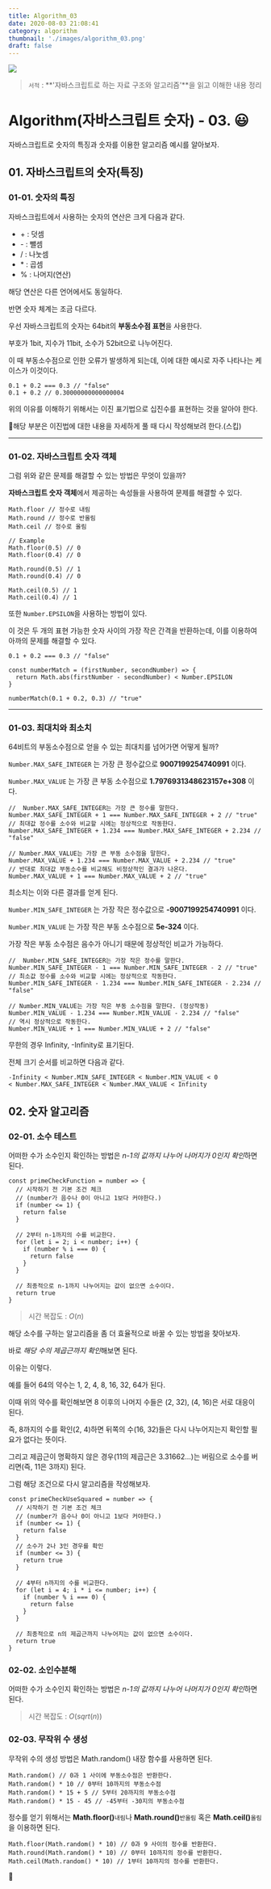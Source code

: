 ```yaml
---
title: Algorithm_03
date: 2020-08-03 21:08:41
category: algorithm
thumbnail: './images/algorithm_03.png'
draft: false
---
```


![](./images/algorithm_03.png)

> `서적` : **'자바스크립트로 하는 자료 구조와 알고리즘'**을 읽고 이해한 내용 정리

# Algorithm(자바스크립트 숫자) - 03. 😃

자바스크립트로 숫자의 특징과 숫자를 이용한 알고리즘 예시를 알아보자.

## 01. 자바스크립트의 숫자(특징)

### 01-01. 숫자의 특징

자바스크립트에서 사용하는 숫자의 연산은 크게 다음과 같다.

- \+ : 덧셈
- \- : 뺄셈
- / : 나눗셈
- \* : 곱셈
- % : 나머지(연산)

해당 연산은 다른 언어에서도 동일하다.

반면 숫자 체계는 조금 다르다.

우선 자바스크립트의 숫자는 64bit의 **부동소수점 표현**을 사용한다.

부호가 1bit, 지수가 11bit, 소수가 52bit으로 나누어진다.

이 때 부동소수점으로 인한 오류가 발생하게 되는데, 이에 대한 예시로 자주 나타나는 케이스가 이것이다.

```js{1}
0.1 + 0.2 === 0.3 // "false"
0.1 + 0.2 // 0.30000000000000004
```

위의 이유를 이해하기 위해서는 이진 표기법으로 십진수를 표현하는 것을 알아야 한다.

🚨해당 부분은 이진법에 대한 내용을 자세하게 풀 때 다시 작성해보려 한다.(스킵)

---

### 01-02. 자바스크립트 숫자 객체

그럼 위와 같은 문제를 해결할 수 있는 방법은 무엇이 있을까?

**자바스크립트 숫자 객체**에서 제공하는 속성들을 사용하여 문제를 해결할 수 있다.

```js{}
Math.floor // 정수로 내림
Math.round // 정수로 반올림
Math.ceil // 정수로 올림

// Example
Math.floor(0.5) // 0
Math.floor(0.4) // 0

Math.round(0.5) // 1
Math.round(0.4) // 0

Math.ceil(0.5) // 1
Math.ceil(0.4) // 1
```

또한 `Number.EPSILON`을 사용하는 방법이 있다.

이 것은 두 개의 표현 가능한 숫자 사이의 가장 작은 간격을 반환하는데, 이를 이용하여 아까의 문제를 해결할 수 있다.

```js{1, 7}
0.1 + 0.2 === 0.3 // "false"

const numberMatch = (firstNumber, secondNumber) => {
  return Math.abs(firstNumber - secondNumber) < Number.EPSILON
}

numberMatch(0.1 + 0.2, 0.3) // "true"
```

---

### 01-03. 최대치와 최소치

64비트의 부동소수점으로 얻을 수 있는 최대치를 넘어가면 어떻게 될까?

`Number.MAX_SAFE_INTEGER` 는 가장 큰 정수값으로 **9007199254740991** 이다.

`Number.MAX_VALUE` 는 가장 큰 부동 소수점으로 **1.7976931348623157e+308** 이다.

```js{}
//  Number.MAX_SAFE_INTEGER는 가장 큰 정수를 말한다.
Number.MAX_SAFE_INTEGER + 1 === Number.MAX_SAFE_INTEGER + 2 // "true"
// 최대값 정수를 소수와 비교할 시에는 정상적으로 작동한다.
Number.MAX_SAFE_INTEGER + 1.234 === Number.MAX_SAFE_INTEGER + 2.234 // "false"

// Number.MAX_VALUE는 가장 큰 부동 소수점을 말한다.
Number.MAX_VALUE + 1.234 === Number.MAX_VALUE + 2.234 // "true"
// 반대로 최대값 부동소수를 비교해도 비정상적인 결과가 나온다.
Number.MAX_VALUE + 1 === Number.MAX_VALUE + 2 // "true"
```

최소치는 이와 다른 결과를 얻게 된다.

`Number.MIN_SAFE_INTEGER` 는 가장 작은 정수값으로 **-9007199254740991** 이다.

`Number.MIN_VALUE` 는 가장 작은 부동 소수점으로 **5e-324** 이다.

가장 작은 부동 소수점은 음수가 아니기 때문에 정상적인 비교가 가능하다.

```js{}
//  Number.MIN_SAFE_INTEGER는 가장 작은 정수를 말한다.
Number.MIN_SAFE_INTEGER - 1 === Number.MIN_SAFE_INTEGER - 2 // "true"
// 최소값 정수를 소수와 비교할 시에는 정상적으로 작동한다.
Number.MIN_SAFE_INTEGER - 1.234 === Number.MIN_SAFE_INTEGER - 2.234 // "false"

// Number.MIN_VALUE는 가장 작은 부동 소수점을 말한다. (정상작동)
Number.MIN_VALUE - 1.234 === Number.MIN_VALUE - 2.234 // "false"
// 역시 정상적으로 작동한다.
Number.MIN_VALUE + 1 === Number.MIN_VALUE + 2 // "false"
```

무한의 경우 Infinity, -Infinity로 표기된다.

전체 크기 순서를 비교하면 다음과 같다.

```{}
-Infinity < Number.MIN_SAFE_INTEGER < Number.MIN_VALUE < 0
< Number.MAX_SAFE_INTEGER < Number.MAX_VALUE < Infinity
```

## 02. 숫자 알고리즘

### 02-01. 소수 테스트

어떠한 수가 소수인지 확인하는 방법은 *n-1의 값까지 나누어 나머지가 0인지 확인*하면 된다.

```js{}
const primeCheckFunction = number => {
  // 시작하기 전 기본 조건 체크
  // (number가 음수나 0이 아니고 1보다 커야한다.)
  if (number <= 1) {
    return false
  }

  // 2부터 n-1까지의 수를 비교한다.
  for (let i = 2; i < number; i++) {
    if (number % i === 0) {
      return false
    }
  }

  // 최종적으로 n-1까지 나누어지는 값이 없으면 소수이다.
  return true
}
```

> 시간 복잡도 : $O(n)$

해당 소수를 구하는 알고리즘을 좀 더 효율적으로 바꿀 수 있는 방법을 찾아보자.

바로 *해당 수의 제곱근까지 확인*해보면 된다.

이유는 이렇다.

예를 들어 64의 약수는 1, 2, 4, 8, 16, 32, 64가 된다.

이때 위의 약수를 확인해보면 8 이후의 나머지 수들은 (2, 32), (4, 16)은 서로 대응이 된다.

즉, 8까지의 수를 확인(2, 4)하면 뒤쪽의 수(16, 32)들은 다시 나누어지는지 확인할 필요가 없다는 뜻이다.

그리고 제곱근이 명확하지 않은 경우(11의 제곱근은 3.31662...)는 버림으로 소수를 버리면(즉, 11은 3까지) 된다.

그럼 해당 조건으로 다시 알고리즘을 작성해보자.

```js{}
const primeCheckUseSquared = number => {
  // 시작하기 전 기본 조건 체크
  // (number가 음수나 0이 아니고 1보다 커야한다.)
  if (number <= 1) {
    return false
  }
  // 소수가 2나 3인 경우를 확인
  if (number <= 3) {
    return true
  }

  // 4부터 n까지의 수를 비교한다.
  for (let i = 4; i * i <= number; i++) {
    if (number % i === 0) {
      return false
    }
  }

  // 최종적으로 n의 제곱근까지 나누어지는 값이 없으면 소수이다.
  return true
}
```

### 02-02. 소인수분해

어떠한 수가 소수인지 확인하는 방법은 *n-1의 값까지 나누어 나머지가 0인지 확인*하면 된다.

> 시간 복잡도 : $O(sqrt(n))$

### 02-03. 무작위 수 생성

무작위 수의 생성 방법은 Math.random() 내장 함수를 사용하면 된다.

```js{}
Math.random() // 0과 1 사이에 부동소수점은 반환한다.
Math.random() * 10 // 0부터 10까지의 부동소수점
Math.random() * 15 + 5 // 5부터 20까지의 부동소수점
Math.random() * 15 - 45 // -45부터 -30지의 부동소수점
```

정수를 얻기 위해서는 **Math.floor()**`내림`나 **Math.round()**`반올림` 혹은 **Math.ceil()**`올림`을 이용하면 된다.

```js{}
Math.floor(Math.random() * 10) // 0과 9 사이의 정수를 반환한다.
Math.round(Math.random() * 10) // 0부터 10까지의 정수를 반환한다.
Math.ceil(Math.random() * 10) // 1부터 10까지의 정수를 반환한다.
```

👋

